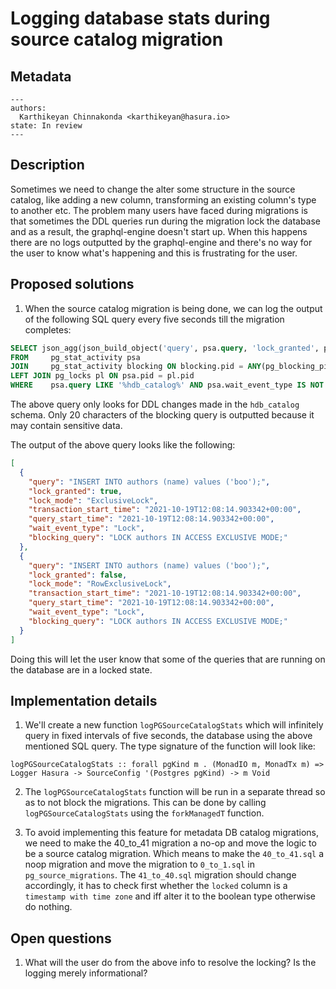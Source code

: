 # Logging database stats during source catalog migration

## Metadata

```
---
authors:
  Karthikeyan Chinnakonda <karthikeyan@hasura.io>
state: In review
---
```
## Description

Sometimes we need to change the alter some structure in the source catalog, like adding a new column, transforming an existing column's type to another etc. The problem many users have faced during migrations is that sometimes the DDL
queries run during the migration lock the database and as a result, the graphql-engine doesn't start up. When this happens
there are no logs outputted by the graphql-engine and there's no way for the user to know what's happening and this is frustrating for the user.

## Proposed solutions

1. When the source catalog migration is being done, we can log the output of the following SQL query every five seconds till the migration completes:

```sql
SELECT json_agg(json_build_object('query', psa.query, 'lock_granted', pl.granted, 'lock_mode', pl.mode, 'transaction_start_time', psa.xact_start, 'query_start_time', psa.query_start, 'wait_event_type', psa.wait_event_type, 'blocking_query', SUBSTRING(blocking.query, 1, 20) ) order BY psa.query_start)
FROM     pg_stat_activity psa
JOIN     pg_stat_activity blocking ON blocking.pid = ANY(pg_blocking_pids(psa.pid))
LEFT JOIN pg_locks pl ON psa.pid = pl.pid
WHERE    psa.query LIKE '%hdb_catalog%' AND psa.wait_event_type IS NOT NULL AND psa.query ilike any (array ['%create%', '%drop%', '%alter%']);
```

The above query only looks for DDL changes made in the `hdb_catalog` schema. Only 20 characters of the blocking query is outputted because it may contain
sensitive data.

The output of the above query looks like the following:

```json
[
  {
    "query": "INSERT INTO authors (name) values ('boo');",
    "lock_granted": true,
    "lock_mode": "ExclusiveLock",
    "transaction_start_time": "2021-10-19T12:08:14.903342+00:00",
    "query_start_time": "2021-10-19T12:08:14.903342+00:00",
    "wait_event_type": "Lock",
    "blocking_query": "LOCK authors IN ACCESS EXCLUSIVE MODE;"
  },
  {
    "query": "INSERT INTO authors (name) values ('boo');",
    "lock_granted": false,
    "lock_mode": "RowExclusiveLock",
    "transaction_start_time": "2021-10-19T12:08:14.903342+00:00",
    "query_start_time": "2021-10-19T12:08:14.903342+00:00",
    "wait_event_type": "Lock",
    "blocking_query": "LOCK authors IN ACCESS EXCLUSIVE MODE;"
  }
]
```

Doing this will let the user know that some of the queries that are running on the database are in a locked state.

##  Implementation details

1. We'll create a new function `logPGSourceCatalogStats` which will infinitely query in fixed intervals of five seconds, the database using the above mentioned SQL query. The type signature of the function will look like:

`logPGSourceCatalogStats :: forall pgKind m . (MonadIO m, MonadTx m) => Logger Hasura -> SourceConfig '(Postgres pgKind) -> m Void`

2. The `logPGSourceCatalogStats` function will be run in a separate thread so as to not block the migrations. This can be done by  calling `logPGSourceCatalogStats` using the `forkManagedT` function.

3. To avoid implementing this feature for metadata DB catalog migrations, we need to make the 40_to_41 migration a no-op and move the logic to
   be a source catalog migration. Which means to make the `40_to_41.sql` a noop migration and move the migration to `0_to_1.sql` in `pg_source_migrations`. The `41_to_40.sql` migration should change accordingly, it has to check first whether the `locked` column is a `timestamp with time zone` and iff alter it to the boolean type otherwise do nothing.


## Open questions

1. What will the user do from the above info to resolve the locking? Is the logging merely informational?
